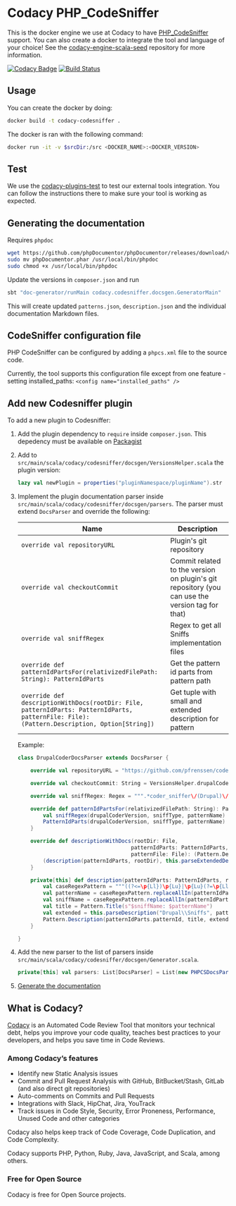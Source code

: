 # Codacy PHP_CodeSniffer

This is the docker engine we use at Codacy to have [PHP_CodeSniffer](https://github.com/squizlabs/PHP_CodeSniffer) support.
You can also create a docker to integrate the tool and language of your choice!
See the [codacy-engine-scala-seed](https://github.com/codacy/codacy-engine-scala-seed) repository for more information.

[![Codacy Badge](https://api.codacy.com/project/badge/Grade/b695e76adcfa48749a8eaa33f2f2f626)](https://www.codacy.com/gh/codacy/codacy-codesniffer?utm_source=github.com&utm_medium=referral&utm_content=codacy/codacy-codesniffer&utm_campaign=Badge_Grade)
[![Build Status](https://circleci.com/gh/codacy/codacy-codesniffer.svg?style=shield)](https://circleci.com/gh/codacy/codacy-codesniffer)

## Usage

You can create the docker by doing:

```bash
docker build -t codacy-codesniffer .
```

The docker is ran with the following command:

```bash
docker run -it -v $srcDir:/src <DOCKER_NAME>:<DOCKER_VERSION>
```

## Test

We use the [codacy-plugins-test](https://github.com/codacy/codacy-plugins-test) to test our external tools integration.
You can follow the instructions there to make sure your tool is working as expected.

## Generating the documentation

Requires `phpdoc`

```bash
wget https://github.com/phpDocumentor/phpDocumentor/releases/download/v3.4.3/phpDocumentor.phar
sudo mv phpDocumentor.phar /usr/local/bin/phpdoc
sudo chmod +x /usr/local/bin/phpdoc
```

Update the versions in `composer.json` and run

```bash
sbt "doc-generator/runMain codacy.codesniffer.docsgen.GeneratorMain"
```

This will create updated `patterns.json`, `description.json` and the individual documentation Markdown files.

## CodeSniffer configuration file

PHP CodeSniffer can be configured by adding a `phpcs.xml` file to the source code.

Currently, the tool supports this configuration file except from one feature - setting installed_paths: `<config name="installed_paths" />`

## Add new Codesniffer plugin

To add a new plugin to Codesniffer:

1.  Add the plugin dependency to `require` inside `composer.json`. This depedency must be available on [Packagist](https://packagist.org/)

2.  Add to `src/main/scala/codacy/codesniffer/docsgen/VersionsHelper.scala` the plugin version:

    ```scala
    lazy val newPlugin = properties("pluginNamespace/pluginName").str
    ```

3.  Implement the plugin documentation parser inside `src/main/scala/codacy/codesniffer/docsgen/parsers`. The parser must extend `DocsParser` and override the following:

    | Name                                                                                                                                        | Description                                                                                     |
    | ------------------------------------------------------------------------------------------------------------------------------------------- | ----------------------------------------------------------------------------------------------- |
    | `override val repositoryURL`                                                                                                                | Plugin's git repository                                                                         |
    | `override val checkoutCommit`                                                                                                               | Commit related to the version on plugin's git repository (you can use the version tag for that) |
    | `override val sniffRegex`                                                                                                                   | Regex to get all Sniffs implementation files                                                    |
    | `override def patternIdPartsFor(relativizedFilePath: String): PatternIdParts`                                                               | Get the pattern id parts from pattern path                                                      |
    | `override def descriptionWithDocs(rootDir: File, patternIdParts: PatternIdParts, patternFile: File): (Pattern.Description, Option[String])` | Get tuple with small and extended description for pattern                                       |


    Example:

    ```scala
    class DrupalCoderDocsParser extends DocsParser {

        override val repositoryURL = "https://github.com/pfrenssen/coder.git"

        override val checkoutCommit: String = VersionsHelper.drupalCoder

        override val sniffRegex: Regex = """.*coder_sniffer\/(Drupal)\/Sniffs\/(.*?)\/(.*?)Sniff.php""".r

        override def patternIdPartsFor(relativizedFilePath: String): PatternIdParts = {
            val sniffRegex(drupalCoderVersion, sniffType, patternName) = relativizedFilePath
            PatternIdParts(drupalCoderVersion, sniffType, patternName)
        }

        override def descriptionWithDocs(rootDir: File,
                                        patternIdParts: PatternIdParts,
                                        patternFile: File): (Pattern.Description, Option[String]) = {
            (description(patternIdParts, rootDir), this.parseExtendedDescription("Drupal\\Sniffs", patternIdParts, rootDir))
        }

        private[this] def description(patternIdParts: PatternIdParts, rootDir: File): Pattern.Description = {
            val caseRegexPattern = """((?<=\p{Ll})\p{Lu}|\p{Lu}(?=\p{Ll}))""".r
            val patternName = caseRegexPattern.replaceAllIn(patternIdParts.patternName, " $1").trim
            val sniffName = caseRegexPattern.replaceAllIn(patternIdParts.sniffType, " $1").trim
            val title = Pattern.Title(s"$sniffName: $patternName")
            val extended = this.parseDescription("Drupal\\Sniffs", patternIdParts, rootDir)
            Pattern.Description(patternIdParts.patternId, title, extended, None, None)
        }

    }
    ```

4.  Add the new parser to the list of parsers inside `src/main/scala/codacy/codesniffer/docsgen/Generator.scala`.

    ```scala
    private[this] val parsers: List[DocsParser] = List(new PHPCSDocsParser(), ...)
    ```

5.  [Generate the documentation](#generating-the-documentation)

## What is Codacy?

[Codacy](https://www.codacy.com/) is an Automated Code Review Tool that monitors your technical debt, helps you improve your code quality, teaches best practices to your developers, and helps you save time in Code Reviews.

### Among Codacy’s features

-   Identify new Static Analysis issues
-   Commit and Pull Request Analysis with GitHub, BitBucket/Stash, GitLab (and also direct git repositories)
-   Auto-comments on Commits and Pull Requests
-   Integrations with Slack, HipChat, Jira, YouTrack
-   Track issues in Code Style, Security, Error Proneness, Performance, Unused Code and other categories

Codacy also helps keep track of Code Coverage, Code Duplication, and Code Complexity.

Codacy supports PHP, Python, Ruby, Java, JavaScript, and Scala, among others.

### Free for Open Source

Codacy is free for Open Source projects.
